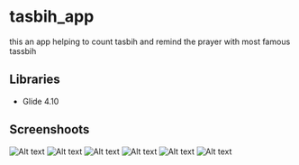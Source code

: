 # tasbih_app
this an app helping to count tasbih and remind the prayer with most famous tassbih


## Libraries
* Glide 4.10

## Screenshoots
![Alt text](/../me/screenshoots/s1.png?raw=true )
![Alt text](/../me/screenshoots/s2.png?raw=true )
![Alt text](/../me/screenshoots/s3.png?raw=true )
![Alt text](/../me/screenshoots/s4.png?raw=true )
![Alt text](/../me/screenshoots/s5.png?raw=true )
![Alt text](/../me/screenshoots/s6.png?raw=true )

